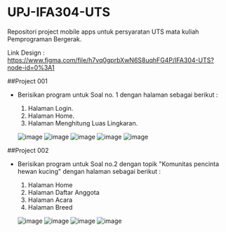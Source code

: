 # UPJ-IFA304-UTS
Repositori project mobile apps untuk persyaratan UTS mata kuliah Pemprograman Bergerak.

Link Design : https://www.figma.com/file/h7vq0gprbXwN6S8uqhFG4P/IFA304-UTS?node-id=0%3A1

##Project 001
  - Berisikan program untuk Soal no. 1 dengan halaman sebagai berikut :
    1. Halaman Login. 
    2. Halaman Home.
    3. Halaman Menghitung Luas Lingkaran.
   
    ![image](https://user-images.githubusercontent.com/30468471/160239783-0fff723a-e5f1-4540-ae80-97fd59bae0a8.png)
    ![image](https://user-images.githubusercontent.com/30468471/160239859-0757e670-bec0-4f20-aa2b-462654908dde.png)
    ![image](https://user-images.githubusercontent.com/30468471/160239832-33ef1687-3912-473d-9261-65bf7eb439f8.png)
    ![image](https://user-images.githubusercontent.com/30468471/160239908-40f3a5b1-b130-4909-9f8b-cc970e8ab02a.png)
    ![image](https://user-images.githubusercontent.com/30468471/160239940-28f32a42-27c9-4c2e-bcab-add02efa014d.png)


##Project 002
  - Berisikan program untuk Soal no.2 dengan topik "Komunitas pencinta hewan kucing" dengan halaman sebagai berikut :
    1. Halaman Home
    2. Halaman Daftar Anggota
    3. Halaman Acara
    4. Halaman Breed

    ![image](https://user-images.githubusercontent.com/30468471/160244624-8044f994-f9a0-435c-be45-9b7b19b5cf73.png)
    ![image](https://user-images.githubusercontent.com/30468471/160244636-bf20796c-c304-4487-a0c2-132060973e8b.png)
    ![image](https://user-images.githubusercontent.com/30468471/160244641-1f0ca29a-de3b-464e-a188-b9336538b3e8.png)
    ![image](https://user-images.githubusercontent.com/30468471/160244647-d7d360ed-476d-4b3a-82d9-04d9c38ca23f.png)
